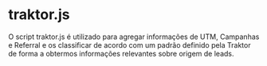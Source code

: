 # traktor.js
O script traktor.js é utilizado para agregar informações de UTM, Campanhas e Referral e os classificar de acordo com um padrão definido pela Traktor de forma a obtermos informações relevantes sobre origem de leads.
